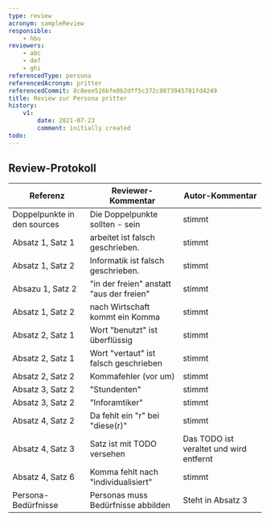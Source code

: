 ```yaml
---
type: review
acronym: sampleReview
responsible:
    - hbu
reviewers:
    - abc
    - def
    - ghi
referencedType: persona
referencedAcronym: pritter
referencedCommit: 8c8eee526bfe0b2dff5c372c8073945781fd4249
title: Review zur Persona pritter
history:
    v1:
        date: 2021-07-23
        comment: initially created
todo:
---
```


## Review-Protokoll

| Referenz | Reviewer-Kommentar | Autor-Kommentar |
|------------|------------------|-----------------|
| Doppelpunkte in den sources | Die Doppelpunkte sollten - sein | stimmt |
| Absatz 1, Satz 1 | arbeitet ist falsch geschrieben. | stimmt |
| Absatz 1, Satz 2 | Informatik ist falsch geschrieben. | stimmt |
| Absazu 1, Satz 2 | "in der freien" anstatt "aus der freien" | stimmt |
| Absatz 1, Satz 2 | nach Wirtschaft kommt ein Komma | stimmt |
| Absatz 2, Satz 1 | Wort "benutzt" ist überflüssig | stimmt |
| Absatz 2, Satz 1 | Wort "vertaut" ist falsch geschrieben | stimmt |
| Absatz 2, Satz 2 | Kommafehler (vor um) | stimmt |
| Absatz 3, Satz 2 | "Stundenten" | stimmt |
| Absatz 3, Satz 2 | "Inforamtiker" | stimmt  |
| Absatz 4, Satz 2 | Da fehlt ein "r" bei "diese(r)" | stimmt |
| Absatz 4, Satz 3 | Satz ist mit TODO versehen | Das TODO ist veraltet und wird entfernt |
| Absatz 4, Satz 6 | Komma fehlt nach "individualisiert" | stimmt |
| Persona-Bedürfnisse | Personas muss Bedürfnisse abbilden | Steht in Absatz 3 |
